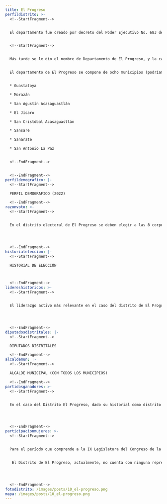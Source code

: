 ```yaml
---
title: El Progreso
perfildistrito: >-
  <!--StartFragment-->


  El departamento fue creado por decreto del Poder Ejecutivo No. 683 del 13 de abril de 1908. Conforme a lo acostumbrado en esa época de nominar a poblados con el nombre del gobernante o de sus familiares cercanos, por decreto No. 751 del 25 de diciembre de 1919, el Consejo de Ministros dispuso que el departamento se denominara Estrada Cabrera, conservando la cabecera departamental el nombre de El Progreso.


  <!--StartFragment-->


  Más tarde se le dio el nombre de Departamento de El Progreso, y la cabecera adoptó el nombre de Guastatoya. Tiene una superficie de 1922 km² y una altitud de 518 m sobre el nivel del mar. Su población es de 176,632 habitantes, que se subdividen en un 51.76% de población en al área urbana y el restante 48.24% de población en el área rural. Asimismo, El Progreso cuenta con población mayoritariamente femenina (50.65%) y ladina (98.19%). 


  El departamento de El Progreso se compone de ocho municipios (podríamos completar con los datos demográficos de cada municipio):


  * Guastatoya

  * Morazán

  * San Agustín Acasaguastlán

  * El Jícaro

  * San Cristóbal Acasaguastlán

  * Sansare

  * Sanarate

  * San Antonio La Paz


  <!--EndFragment-->


  <!--EndFragment-->
perfildemografico: |-
  <!--StartFragment-->

  PERFIL DEMOGRAFICO (2022)

  <!--EndFragment-->
razonvoto: >-
  <!--StartFragment-->


  En el distrito electoral de El Progreso se deben elegir a las 8 corporaciones municipales (alcalde y síndicos), correspondientes a los 8 municipios que componen el departamento. Asimismo, los ciudadanos del departamento deben elegir a dos diputados distritales que les representarán en el Congreso de la República. 




  <!--EndFragment-->
historialeleccion: |-
  <!--StartFragment-->

  HISTORIAL DE ELECCIÓN



  <!--EndFragment-->
lidereshistoricos: >-
  <!--StartFragment-->


  El liderazgo activo más relevante en el caso del distrito de El Progreso es el del actual alcalde de Guastatoya, cabecera municipal del departamento, Jorge Antonio Orellana Pinto. El jefe edil de Guastatoya ha estado en el cargo desde el proceso electoral del 2011, mismo en el que formó parte de la coalición partidaria Gran Alianza Nacional -GANA-. Para el siguiente proceso electoral, en el año 2015, el “Congo” (como le apodan en el municipio) cambió de vehículo electoral y pasó a formar parte del partido Lider para hacerse con la reelección de la jefatura edil. Actualmente, el alcalde Orellana fue nuevamente electo para el período de 2020 - 2024, esta vez con el partido de la Unidad Nacional de la Esperanza -UNE-. 




  <!--EndFragment-->
diputadosdistritales: |-
  <!--StartFragment-->

  DIPUTADOS DISTRITALES

  <!--EndFragment-->
alcaldemun: |-
  <!--StartFragment-->

  ALCALDE MUNICIPAL (CON TODOS LOS MUNICIPIOS)

  <!--EndFragment-->
partidosganadores: >-
  <!--StartFragment-->


  En el caso del Distrito El Progreso, dado su historial como distrito uninominal hasta el año 2016, el único partido que se ha mantenido presente durante el ínterim de los últimos tres procesos electorales ha sido la Unidad Nacional de la Esperanza -UNE- . La UNE ha salido victoriosa al menos dos de los últimos tres procesos de elección de diputados distritales, con la salvedad de la victoria del Partido Patriota en el año 2015. En el proceso electoral de 2011, la UNE se adjudicó la única diputación por el departamento del Progreso, mientras que el año 2019, luego del cambio a dos diputados a elegir en el distrito, la UNE se llevó ambos escaños. Asimismo, la UNE ha sido el partido seleccionado por el alcalde de la cabecera municipal de El Progreso, Jorge Antonio Orellana Pinto, para ser el partido con el que afianzara su reelección en el año 2019. 




  <!--EndFragment-->
participacionmujeres: >-
  <!--StartFragment-->


  Para el período que comprende a la IX Legislatura del Congreso de la República de Guatemala (2020 - 2024), únicamente fueron electas 31 mujeres del total de 160 diputados que componen el hemiciclo parlamentario. Es decir, dicha Legislatura cuenta con un aproximado del 20% de representación política de la mujer; una de las cifras más bajas de representación femenina a nivel latinoamericano. 


   El Distrito de El Progreso, actualmente, no cuenta con ninguna representante de género femenino en el Legislativo. Esta subrepresentación femenina es tal, que en los últimos tres procesos electorales estudiados, no ha existido ninguna diputada por El Progreso en el Congreso de la República. 




  <!--EndFragment-->
fotodistrito: /images/posts/10_el-progreso.png
mapa: /images/posts/10_el-progreso.png
---
```

